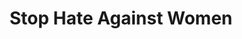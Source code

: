---
title: Stop Hate Against Women
ref: share12
fbCover: /frontend/img/share/12/fb.png
layout: share
---